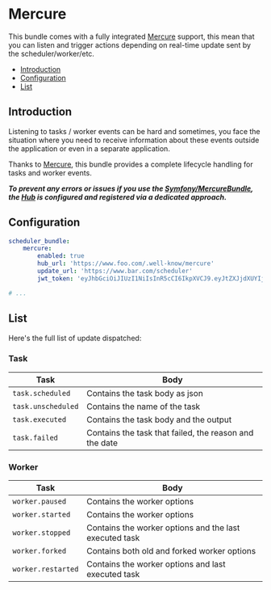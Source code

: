 # Mercure

This bundle comes with a fully integrated [Mercure](https://www.mercure.rocks) support, 
this mean that you can listen and trigger actions depending on real-time update 
sent by the scheduler/worker/etc.

- [Introduction](#introduction)
- [Configuration](#configuration)
- [List](#list)

## Introduction

Listening to tasks / worker events can be hard and sometimes, you face the situation
where you need to receive information about these events outside the application
or even in a separate application.

Thanks to [Mercure](https://www.mercure.rocks), this bundle provides a complete lifecycle handling for
tasks and worker events.

_**To prevent any errors or issues if you use the [Symfony/MercureBundle](https://packagist.org/packages/symfony/mercure-bundle),
the [Hub](https://github.com/symfony/mercure/blob/main/src/Hub.php) is configured and registered via a dedicated approach.**_

## Configuration

```yaml
scheduler_bundle:
    mercure:
        enabled: true
        hub_url: 'https://www.foo.com/.well-know/mercure'
        update_url: 'https://www.bar.com/scheduler'
        jwt_token: 'eyJhbGciOiJIUzI1NiIsInR5cCI6IkpXVCJ9.eyJtZXJjdXUYIjp7InB1Ymxpc2giOlsiKiJdfX0.obDjwCgqtPuIvwBlTxUEmibbBf0zypKCNzNKP7Op4UT' # Invalid token, to change

# ...
```

## List

Here's the full list of update dispatched:

### Task

| Task                       | Body                                                   |
| ---------------------------| -------------------------------------------------------|
| `task.scheduled`           | Contains the task body as json                         |
| `task.unscheduled`         | Contains the name of the task                          |
| `task.executed`            | Contains the task body and the output                  |
| `task.failed`              | Contains the task that failed, the reason and the date |

### Worker

| Task                       | Body                                                   |
| ---------------------------| -------------------------------------------------------|
| `worker.paused`            | Contains the worker options                            |
| `worker.started`           | Contains the worker options                            |
| `worker.stopped`           | Contains the worker options and the last executed task |
| `worker.forked`            | Contains both old and forked worker options            |
| `worker.restarted`         | Contains the worker options and last executed task     |
